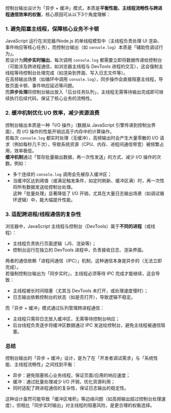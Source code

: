 控制台输出设计为「异步 + 缓冲」模式，本质是**平衡性能、主线程流畅性与跨进程通信效率的权衡**，核心原因可从以下3个角度理解：

### 1. 避免阻塞主线程，保障核心业务不卡顿

JavaScript 运行在浏览器/Node.js 的单线程模型中（主线程负责处理 UI 渲染、事件响应等核心任务），而控制台输出（如 `console.log`）本质是「辅助性调试行为」。  
若设计为**同步实时输出**，每次调用 `console.log` 都需要立即将数据传递给控制台（可能涉及跨进程通信，如浏览器主线程与 DevTools 进程的交互），这会强制主线程等待控制台处理完成（如渲染到界面、写入日志文件等）。  
在高频输出场景（如循环中调用 `console.log`），同步操作会直接阻塞主线程，导致页面卡顿、事件响应延迟等问题。  
而**异步处理**将控制台输出放入「后台任务队列」，主线程无需等待输出完成即可继续执行后续代码，保证了核心业务的流畅性。

### 2. 缓冲机制优化 I/O 效率，减少资源浪费

控制台输出本质是一种「I/O 操作」（数据从 JavaScript 引擎传递到控制台界面），而 I/O 操作的性能开销远高于内存中的计算操作。  
若每次 `console.log` 都实时处理（无缓冲），高频输出时会产生大量零散的 I/O 请求（例如每秒几千次），导致系统资源（CPU、内存、进程间通信带宽）被频繁占用，效率极低。  
**缓冲机制**通过「暂存批量输出数据，再一次性发送」的方式，减少 I/O 操作的次数。例如：

- 多个连续的 `console.log` 调用会先被存入缓冲区；
- 当缓冲区达到阈值（或满足触发条件，如定时刷新、缓冲区满）时，再一次性将所有数据发送给控制台处理。  
  这种「批量处理」显著降低了 I/O 开销，尤其在大量日志输出场景（如调试循环逻辑）中，能大幅提升性能。

### 3. 适配跨进程/线程通信的复杂性

浏览器中，JavaScript 主线程与控制台（DevTools）属于**不同的进程**（或线程）：

- 主线程负责执行页面逻辑（JS、渲染等）；
- 控制台运行在独立的 DevTools 进程中，负责接收日志、渲染界面。

两者的通信依赖「进程间通信（IPC）」机制，这种通信本身是异步的（无法立即完成）。  
若强制控制台输出为「同步实时」，主线程必须等待 IPC 完成才能继续，这会导致：

- 主线程被长时间阻塞（尤其当 DevTools 未打开，或处理速度慢时）；
- 日志输出依赖控制台的状态（如是否打开），导致逻辑不稳定。

而「异步 + 缓冲」模式通过队列管理跨进程通信：

- 主线程只需将日志放入缓冲区，无需等待控制台响应；
- 后台线程负责逐步将缓冲区数据通过 IPC 发送给控制台，避免主线程被通信阻塞。

### 总结

控制台输出的「异步 + 缓冲」设计，是为了在「开发者调试需求」与「系统性能、主线程流畅性」之间找到平衡：

- 异步：避免阻塞核心业务线程，保证页面/应用的响应速度；
- 缓冲：通过批量处理减少 I/O 开销，优化资源利用；
- 同时适配了跨进程通信的复杂性，保证日志输出的稳定性。

这种设计虽然可能导致「缓冲区堆积」等边缘问题（如高频输出超过控制台处理速度），但相比「同步实时输出」对主线程的阻塞风险，是更合理的权衡选择。
